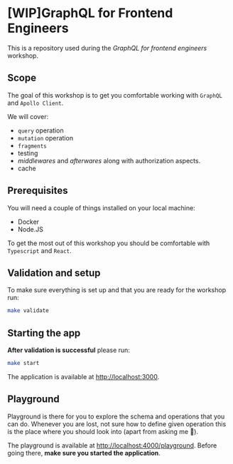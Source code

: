 # [WIP]GraphQL for Frontend Engineers

This is a repository used during the _GraphQL for frontend engineers_ workshop.

## Scope

The goal of this workshop is to get you comfortable working with `GraphQL` and `Apollo Client`.

We will cover:

- `query` operation
- `mutation` operation
- `fragments`
- testing
- _middlewares_ and _afterwares_ along with authorization aspects.
- cache

## Prerequisites

You will need a couple of things installed on your local machine:

- Docker
- Node.JS

To get the most out of this workshop you should be comfortable with `Typescript` and `React`. 

## Validation and setup

To make sure everything is set up and that you are ready for the workshop run:

```sh
make validate
```

## Starting the app

**After validation is successful** please run:

```sh
make start
```

The application is available at [http://localhost:3000](http://localhost:3000).


## Playground

Playground is there for you to explore the schema and operations that you can do. Whenever you are lost, not sure how to
define given operation this is the place where you should look into (apart from asking me 🙂).

The playground is available at [http://localhost:4000/playground](http://localhost:4000/playground). 
Before going there, **make sure you started the application**.
